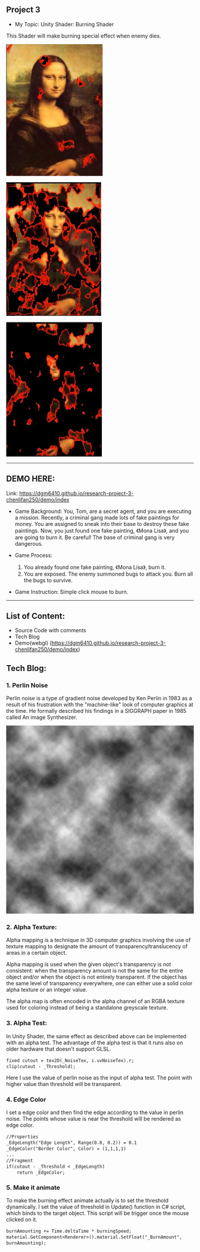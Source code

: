 Project 3
-------------------------------------------------------------

- My Topic: Unity Shader: Burning Shader

This Shader will make burning special effect when enemy dies.

![](https://github.com/dgm6410/research-project-3-chenlifan250/raw/master/image/monalisa1.jpg)

![](https://github.com/dgm6410/research-project-3-chenlifan250/raw/master/image/monalisa2.jpg)

![](https://github.com/dgm6410/research-project-3-chenlifan250/raw/master/image/monalisa3.jpg)

-------------------------------------------------------------
DEMO HERE:
-------------------------------------------------------------
Link: https://dgm6410.github.io/research-project-3-chenlifan250/demo/index

- Game Background:
  You, Tom, are a secret agent, and you are executing a mission. Recently, a criminal gang made lots of fake paintings for
  money. You are assigned to sneak into their base to destroy these fake paintings. Now, you just found one fake painting,
  《Mona Lisa》, and you are going to burn it. Be careful! The base of criminal gang is very dangerous.

- Game Process:
  1. You already found one fake painting, 《Mona Lisa》, burn it.
  2. You are exposed. The enemy summoned bugs to attack you. Burn all the bugs to survive.

- Game Instruction:
  Simple click mouse to burn.
  
-------------------------------------------------------------

List of Content:
-------------------------------------------------------------
- Source Code with comments
- Tech Blog
- Demo(webgl)
   (https://dgm6410.github.io/research-project-3-chenlifan250/demo/index)

Tech Blog:
-------------------------------------------------------------

### 1. Perlin Noise

Perlin noise is a type of gradient noise developed by Ken Perlin in 1983 as a result of his frustration with the "machine-like" look of computer graphics at the time. He formally described his findings in a SIGGRAPH paper in 1985 called An image Synthesizer.

![](https://github.com/dgm6410/research-project-3-chenlifan250/raw/master/image/PerlinNoise.png)

### 2. Alpha Texture:
Alpha mapping is a technique in 3D computer graphics involving the use of texture mapping to designate the amount of transparency/translucency of areas in a certain object.

Alpha mapping is used when the given object's transparency is not consistent: when the transparency amount is not the same for the entire object and/or when the object is not entirely transparent. If the object has the same level of transparency everywhere, one can either use a solid color alpha texture or an integer value.

The alpha map is often encoded in the alpha channel of an RGBA texture used for coloring instead of being a standalone greyscale texture. 

### 3. Alpha Test:
In Unity Shader, the same effect as described above can be implemented with an alpha test. The advantage of the alpha test is that it runs also on older hardware that doesn't support GLSL.

~~~
fixed cutout = tex2D(_NoiseTex, i.uvNoiseTex).r;
clip(cutout - _Threshold);
~~~

Here I use the value of perlin noise as the input of alpha test. The point with higher value than threshold will be transparent.

### 4. Edge Color
I set a edge color and then find the edge according to the value in perlin noise. The points whose value is near the threshold will be rendered as edge color.
~~~
//Properties
_EdgeLength("Edge Length", Range(0.0, 0.2)) = 0.1
_EdgeColor("Border Color", Color) = (1,1,1,1)
...
//Fragment
if(cutout - _Threshold < _EdgeLength)
    return _EdgeColor;
~~~

### 5. Make it animate
To make the burning effect animate actually is to set the threshold dynamically. I set the value of threshold in Update() function in C# script, which binds to the target object. This script will be trigger once the mouse clicked on it.
~~~
burnAmounting += Time.deltaTime * burningSpeed;
material.GetComponent<Renderer>().material.SetFloat("_BurnAmount", burnAmounting);
~~~
